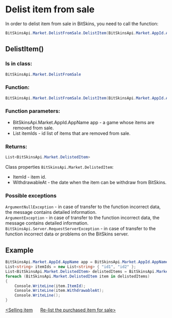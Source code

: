 ﻿# Delist item from sale

In order to delist item from sale in BitSkins, you need to call the function:

```csharp
BitSkinsApi.Market.DelistFromSale.DelistItem(BitSkinsApi.Market.AppId.AppName app, List<string> itemIds);
```

## DelistItem()

### Is in class:

```csharp
BitSkinsApi.Market.DelistFromSale
```

### Function:

```csharp
BitSkinsApi.Market.DelistFromSale.DelistItem(BitSkinsApi.Market.AppId.AppName app, List<string> itemIds);
```

### Function parameters:

* BitSkinsApi.Market.AppId.AppName app - a game whose items are removed from sale.
* List<string> itemIds - id list of items that are removed from sale.

### Returns:

```csharp
List<BitSkinsApi.Market.DelistedItem>
```

Class properties ```BitSkinsApi.Market.DelistedItem```:
* ItemId - item id.
* WithdrawableAt - the date when the item can be withdraw from BitSkins.

### Possible exceptions
```ArgumentNullException``` - in case of transfer to the function incorrect data, the message contains detailed information.
\
```ArgumentException``` - in case of transfer to the function incorrect data, the message contains detailed information.
\
```BitSkinsApi.Server.RequestServerException``` - in case of transfer to the function incorrect data or problems on the BitSkins server.

## Example

```csharp
BitSkinsApi.Market.AppId.AppName app = BitSkinsApi.Market.AppId.AppName.CounterStrikGlobalOffensive;
List<string> itemIds = new List<string> { "id1", "id2" };
List<BitSkinsApi.Market.DelistedItem> delistedItems = BitSkinsApi.Market.DelistFromSale.DelistItem(app, itemIds);
foreach (BitSkinsApi.Market.DelistedItem item in delistedItems)
{
    Console.WriteLine(item.ItemId);
    Console.WriteLine(item.WithdrawableAt);
    Console.WriteLine();
}
```

[<Selling item](https://github.com/Captious99/BitSkinsApi/blob/master/docs/eng/market/sell_item.md) &nbsp;&nbsp;&nbsp;&nbsp; [Re-list the purchased item for sale>](https://github.com/Captious99/BitSkinsApi/blob/master/docs/eng/market/relist_item.md)